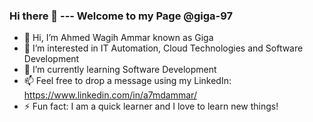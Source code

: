 ### Hi there 👋 --- Welcome to my Page @giga-97

- 👋 Hi, I’m Ahmed Wagih Ammar known as Giga 
- 👀 I’m interested in IT Automation, Cloud Technologies and Software Development
- 🌱 I’m currently learning Software Development
- 📫 Feel free to drop a message using my LinkedIn: https://www.linkedin.com/in/a7mdammar/
- ⚡ Fun fact: I am a quick learner and I love to learn new things!

<!---
giga-97/giga-97 is a ✨ special ✨ repository because its `README.md` (this file) appears on your GitHub profile.
You can click the Preview link to take a look at your changes.
--->
<!--
**giga-97/giga-97** is a ✨ _special_ ✨ repository because its `README.md` (this file) appears on your GitHub profile.

Here are some ideas to get you started:

- 🔭 I’m currently working on ...
- 🌱 I’m currently learning ...
- 👯 I’m looking to collaborate on ...
- 🤔 I’m looking for help with ...
- 💬 Ask me about ...
- 📫 How to reach me: ...
- 😄 Pronouns: ...
- ⚡ Fun fact: ...
-->

